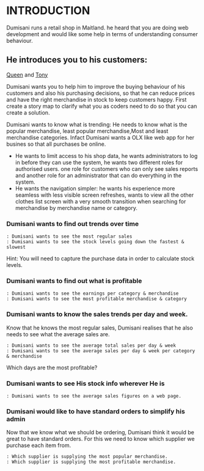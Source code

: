 # INTRODUCTION
Dumisani runs a retail shop in Maitland. he heard that you are doing web development and would like some help in terms of understanding consumer behaviour.

## He introduces you to his customers:
[Queen](https://github.com/Quirky30DevFest/Dumisani-sRetailBusiness/files/1426784/Queen.pdf) and [Tony](https://github.com/Quirky30DevFest/Dumisani-sRetailBusiness/tree/master)
 
 Dumisani wants you to help him to improve the buying behaviour of his customers and also his purchasing decisions, so that he can reduce prices and have the right merchandise in stock to keep customers happy. First create a story map to clarify what you as coders need to do so that you can create a solution.

Dumisani wants to know what is trending: He needs to know what is the popular merchandise, least popular merchandise,Most and least merchandise categories. Infact Dumisani wants a OLX like web app for her busines so that all purchases be online. 
* He wants to limit access to his shop data, he wants administrators to log in before they can use the system, he wants two different roles for authorised users. one role for customers who can only see sales reports and another role for an administrator that can do everything in the system.
* He wants the navigation simpler: he wants his experience more seamless with less visible screen refreshes, wants to view all the other clothes list screen with a very smooth transition when searching for merchandise by merchandise name or category.

### Dumisani wants to find out trends over time

    : Dumisani wants to see the most regular sales
    : Dumisani wants to see the stock levels going down the fastest & slowest

Hint: You will need to capture the purchase data in order to calculate stock levels.
### Dumisani wants to find out what is profitable

    : Dumisani wants to see the earnings per category & merchandise
    : Dumisani wants to see the most profitable merchandise & category

### Dumisani wants to know the sales trends per day and week.

Know that he knows the most regular sales, Dumisani realises that he also needs to see what the average sales are.

    : Dumisani wants to see the average total sales per day & week
    : Dumisani wants to see the average sales per day & week per category & merchandise

Which days are the most profitable?
### Dumisani wants to see His stock info wherever He is

    : Dumisani wants to see the average sales figures on a web page.

### Dumisani would like to have standard orders to simplify his admin

Now that we know what we should be ordering, Dumisani think it would be great to have standard orders. For this we need to know which supplier we purchase each item from.

    : Which supplier is supplying the most popular merchandise.
    : Which supplier is supplying the most profitable merchandise.
